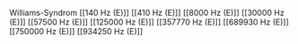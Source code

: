 Williams-Syndrom
[[140 Hz (E)]]
[[410 Hz (E)]]
[[8000 Hz (E)]]
[[30000 Hz (E)]]
[[57500 Hz (E)]]
[[125000 Hz (E)]]
[[357770 Hz (E)]]
[[689930 Hz (E)]]
[[750000 Hz (E)]]
[[934250 Hz (E)]]